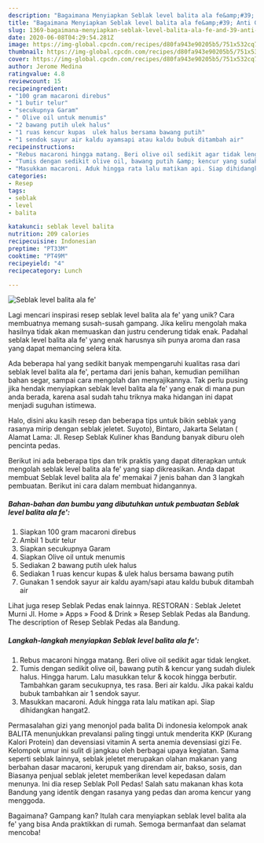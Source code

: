 ```yaml
---
description: "Bagaimana Menyiapkan Seblak level balita ala fe&amp;#39; Anti Gagal"
title: "Bagaimana Menyiapkan Seblak level balita ala fe&amp;#39; Anti Gagal"
slug: 1369-bagaimana-menyiapkan-seblak-level-balita-ala-fe-and-39-anti-gagal
date: 2020-06-08T04:29:54.281Z
image: https://img-global.cpcdn.com/recipes/d80fa943e90205b5/751x532cq70/seblak-level-balita-ala-fe-foto-resep-utama.jpg
thumbnail: https://img-global.cpcdn.com/recipes/d80fa943e90205b5/751x532cq70/seblak-level-balita-ala-fe-foto-resep-utama.jpg
cover: https://img-global.cpcdn.com/recipes/d80fa943e90205b5/751x532cq70/seblak-level-balita-ala-fe-foto-resep-utama.jpg
author: Jerome Medina
ratingvalue: 4.8
reviewcount: 15
recipeingredient:
- "100 gram macaroni direbus"
- "1 butir telur"
- "secukupnya Garam"
- " Olive oil untuk menumis"
- "2 bawang putih ulek halus"
- "1 ruas kencur kupas  ulek halus bersama bawang putih"
- "1 sendok sayur air kaldu ayamsapi atau kaldu bubuk ditambah air"
recipeinstructions:
- "Rebus macaroni hingga matang. Beri olive oil sedikit agar tidak lengket."
- "Tumis dengan sedikit olive oil, bawang putih &amp; kencur yang sudah diulek halus. Hingga harum. Lalu masukkan telur &amp; kocok hingga berbutir. Tambahkan garam secukupnya, tes rasa. Beri air kaldu. Jika pakai kaldu bubuk tambahkan air 1 sendok sayur."
- "Masukkan macaroni. Aduk hingga rata lalu matikan api. Siap dihidangkan hangat2."
categories:
- Resep
tags:
- seblak
- level
- balita

katakunci: seblak level balita 
nutrition: 209 calories
recipecuisine: Indonesian
preptime: "PT33M"
cooktime: "PT49M"
recipeyield: "4"
recipecategory: Lunch

---
```



![Seblak level balita ala fe&#39;](https://img-global.cpcdn.com/recipes/d80fa943e90205b5/751x532cq70/seblak-level-balita-ala-fe-foto-resep-utama.jpg)

Lagi mencari inspirasi resep seblak level balita ala fe&#39; yang unik? Cara membuatnya memang susah-susah gampang. Jika keliru mengolah maka hasilnya tidak akan memuaskan dan justru cenderung tidak enak. Padahal seblak level balita ala fe&#39; yang enak harusnya sih punya aroma dan rasa yang dapat memancing selera kita.

Ada beberapa hal yang sedikit banyak mempengaruhi kualitas rasa dari seblak level balita ala fe&#39;, pertama dari jenis bahan, kemudian pemilihan bahan segar, sampai cara mengolah dan menyajikannya. Tak perlu pusing jika hendak menyiapkan seblak level balita ala fe&#39; yang enak di mana pun anda berada, karena asal sudah tahu triknya maka hidangan ini dapat menjadi suguhan istimewa.

Halo, disini aku kasih resep dan beberapa tips untuk bikin seblak yang rasanya mirip dengan seblak jeletet. Suyoto), Bintaro, Jakarta Selatan ( Alamat Lama: Jl. Resep Seblak Kuliner khas Bandung banyak diburu oleh pencinta pedas.


Berikut ini ada beberapa tips dan trik praktis yang dapat diterapkan untuk mengolah seblak level balita ala fe&#39; yang siap dikreasikan. Anda dapat membuat Seblak level balita ala fe&#39; memakai 7 jenis bahan dan 3 langkah pembuatan. Berikut ini cara dalam membuat hidangannya.

<!--inarticleads1-->

##### Bahan-bahan dan bumbu yang dibutuhkan untuk pembuatan Seblak level balita ala fe&#39;:

1. Siapkan 100 gram macaroni direbus
1. Ambil 1 butir telur
1. Siapkan secukupnya Garam
1. Siapkan  Olive oil untuk menumis
1. Sediakan 2 bawang putih ulek halus
1. Sediakan 1 ruas kencur kupas &amp; ulek halus bersama bawang putih
1. Gunakan 1 sendok sayur air kaldu ayam/sapi atau kaldu bubuk ditambah air


Lihat juga resep Seblak Pedas enak lainnya. RESTORAN : Seblak Jeletet Murni Jl. Home » Apps » Food &amp; Drink » Resep Seblak Pedas ala Bandung. The description of Resep Seblak Pedas ala Bandung. 

<!--inarticleads2-->

##### Langkah-langkah menyiapkan Seblak level balita ala fe&#39;:

1. Rebus macaroni hingga matang. Beri olive oil sedikit agar tidak lengket.
1. Tumis dengan sedikit olive oil, bawang putih &amp; kencur yang sudah diulek halus. Hingga harum. Lalu masukkan telur &amp; kocok hingga berbutir. Tambahkan garam secukupnya, tes rasa. Beri air kaldu. Jika pakai kaldu bubuk tambahkan air 1 sendok sayur.
1. Masukkan macaroni. Aduk hingga rata lalu matikan api. Siap dihidangkan hangat2.


Permasalahan gizi yang menonjol pada balita Di indonesia kelompok anak BALITA menunjukkan prevalansi paling tinggi untuk menderita KKP (Kurang Kalori Protein) dan devensiasi vitamin A serta anemia devensiasi gizi Fe. Kelompok umur ini sulit di jangkau oleh berbagai upaya kegiatan. Sama seperti seblak lainnya, seblak jeletet merupakan olahan makanan yang berbahan dasar macaroni, kerupuk yang direndam air, bakso, sosis, dan Biasanya penjual seblak jeletet memberikan level kepedasan dalam menunya. Ini dia resep Seblak Poll Pedas! Salah satu makanan khas kota Bandung yang identik dengan rasanya yang pedas dan aroma kencur yang menggoda. 

Bagaimana? Gampang kan? Itulah cara menyiapkan seblak level balita ala fe&#39; yang bisa Anda praktikkan di rumah. Semoga bermanfaat dan selamat mencoba!
